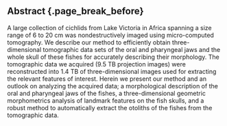 ## Abstract {.page_break_before}

A large collection of cichlids from Lake Victoria in Africa spanning a size range of 6 to 20 cm was nondestructively imaged using micro-computed tomography.
We describe our method to efficiently obtain three-dimensional tomographic data sets of the oral and pharyngeal jaws and the whole skull of these fishes for accurately describing their morphology.
The tomographic data we acquired (9.5 TB projection images) were reconstructed into 1.4 TB of three-dimensional images used for extracting the relevant features of interest.
Herein we present our method and an outlook on analyzing the acquired data; a morphological description of the oral and pharyngeal jaws of the fishes, a three-dimensional geometric morphometrics analysis of landmark features on the fish skulls, and a robust method to automatically extract the otoliths of the fishes from the tomographic data.